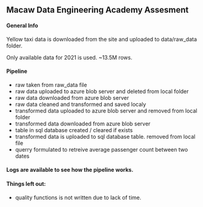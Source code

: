 ## Macaw Data Engineering Academy Assesment

#### General Info

Yellow taxi data is downloaded from the site and uploaded to data/raw_data folder.

Only available data for 2021 is used. ~13.5M rows.

#### Pipeline

- raw taken from raw_data file
- raw data uploaded to azure blob server and deleted from local folder
- raw data downloaded from azure blob server
- raw data cleaned and transformed and saved localy
- transformed data uploaded to azure blob server and removed from local folder
- transformed data downloaded from azure blob server
- table in sql database created / cleared if exists
- transformed data is uploaded to sql database table. removed from local file
- querry formulated to retreive average passenger count between two dates

#### Logs are available to see how the pipeline works.

#### Things left out:

- quality functions is not written due to lack of time.
